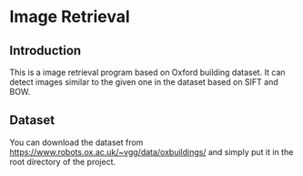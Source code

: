# Image Retrieval
## Introduction
This is a image retrieval program based on Oxford building dataset. It can detect images similar to the given one in the dataset based on SIFT and BOW.
## Dataset
You can download the dataset from https://www.robots.ox.ac.uk/~vgg/data/oxbuildings/ and simply put it in the root directory of the project.
